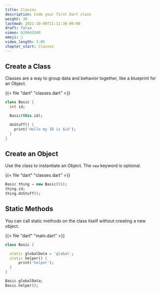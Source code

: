 ```yaml
---
title: Classes
description: Code your first Dart class
weight: 30
lastmod: 2021-10-08T11:11:30-09:00
draft: false
vimeo: 629642340
emoji: 🥚
video_length: 3:05
chapter_start: Classes
---
```


## Create a Class

Classes are a way to group data and behavior together, like a blueprint for an Object.

{{< file "dart" "classes.dart" >}}
```dart
class Basic {
  int id;

  Basic(this.id);

  doStuff() {
    print('Hello my ID is $id');
  }
}
```

## Create an Object

Use the class to instantiate an Object. The `new` keyword is optional.

{{< file "dart" "classes.dart" >}}
```dart
Basic thing = new Basic(55);
thing.id;
thing.doStuff();
```

## Static Methods

You can call static methods on the class itself without creating a new object. 

{{< file "dart" "main.dart" >}}
```dart
class Basic {

  static globalData = 'global';
  static helper() {
      print('helper');
  }
}

Basic.globalData;
Basic.helper();

```



